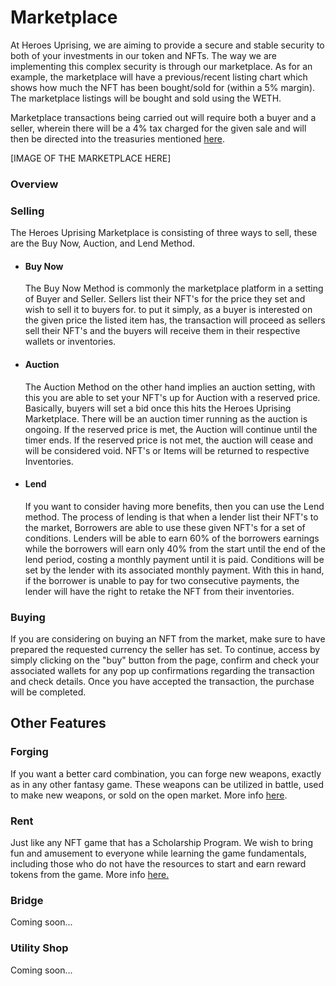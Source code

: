 # Marketplace

At Heroes Uprising, we are aiming to provide a secure and stable security to both of your investments in our token and NFTs. The way we are implementing this complex security is through our marketplace. As for an example, the marketplace will have a previous/recent listing chart which shows how much the NFT has been bought/sold for (within a 5% margin). The marketplace listings will be bought and sold using the WETH.

Marketplace transactions being carried out will require both a buyer and a seller, wherein there will be a 4% tax charged for the given sale and will then be directed into the treasuries mentioned [here](https://docs.heroesuprising.com/game-economy-tokens-sale-and-funds-information/game-economic).



\[IMAGE OF THE MARKETPLACE HERE]

### Overview

### Selling

The Heroes Uprising Marketplace is consisting of three ways to sell, these are the Buy Now, Auction, and Lend Method.

*   #### Buy Now

    The Buy Now Method is commonly the marketplace platform in a setting of Buyer and Seller. Sellers list their NFT's for the price they set and wish to sell it to buyers for. to put it simply, as a buyer is interested on the given price the listed item has, the transaction will proceed as sellers sell their NFT's and the buyers will receive them in their respective wallets or inventories.
*   #### Auction

    The Auction Method on the other hand implies an auction setting, with this you are able to set your NFT's up for Auction with a reserved price. Basically, buyers will set a bid once this hits the Heroes Uprising Marketplace. There will be an auction timer running as the auction is ongoing. If the reserved price is met, the Auction will continue until the timer ends. If the reserved price is not met, the auction will cease and will be considered void. NFT's or Items will be returned to respective Inventories.
*   #### Lend

    If you want to consider having more benefits, then you can use the Lend method. The process of lending is that when a lender list their NFT's to the market, Borrowers are able to use these given NFT's for a set of conditions. Lenders will be able to earn 60% of the borrowers earnings while the borrowers will earn only 40% from the start until the end of the lend period, costing a monthly payment until it is paid. Conditions will be set by the lender with its associated monthly payment. With this in hand, if the borrower is unable to pay for two consecutive payments, the lender will have the right to retake the NFT from their inventories.

### Buying

If you are considering on buying an NFT from the market, make sure to have prepared the requested currency the seller has set. To continue, access by simply clicking on the "buy" button from the page, confirm and check your associated wallets for any pop up confirmations regarding the transaction and check details. Once you have accepted the transaction, the purchase will be completed.

## Other Features

### Forging

If you want a better card combination, you can forge new weapons, exactly as in any other fantasy game. These weapons can be utilized in battle, used to make new weapons, or sold on the open market. More info [here](https://docs.heroesuprising.com/game-features/forging).

### Rent

Just like any NFT game that has a Scholarship Program. We wish to bring fun and amusement to everyone while learning the game fundamentals, including those who do not have the resources to start and earn reward tokens from the game. More info [here.](https://docs.heroesuprising.com/game-features/scholarship-program)

### Bridge

Coming soon...

### Utility Shop

Coming soon...
